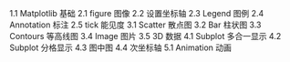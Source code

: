 1.1 Matplotlib 基础
2.1 figure 图像
2.2 设置坐标轴
2.3 Legend 图例
2.4 Annotation 标注
2.5 tick 能见度
3.1 Scatter 散点图
3.2 Bar 柱状图
3.3 Contours 等高线图
3.4 Image 图片
3.5 3D 数据
4.1 Subplot 多合一显示
4.2 Subplot 分格显示
4.3 图中图
4.4 次坐标轴
5.1 Animation 动画
